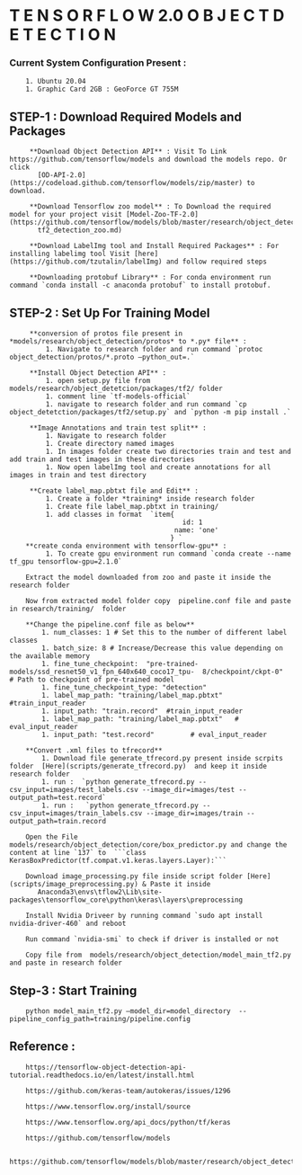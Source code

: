 
#                                                                  T E N S O R F L O W    2.0    O B J E C T   D E T E C T I O N 

### Current System Configuration Present :
        1. Ubuntu 20.04 
        1. Graphic Card 2GB : GeoForce GT 755M
        
## STEP-1 :  Download Required Models and Packages

         **Download Object Detection API** : Visit To Link https://github.com/tensorflow/models and download the models repo. Or click 
           [OD-API-2.0](https://codeload.github.com/tensorflow/models/zip/master) to download. 
           
         **Download Tensorflow zoo model** : To Download the required model for your project visit [Model-Zoo-TF-2.0](https://github.com/tensorflow/models/blob/master/research/object_detection/g3doc/
           tf2_detection_zoo.md)    
           
         **Download LabelImg tool and Install Required Packages** : For installing labelimg tool Visit [here](https://github.com/tzutalin/labelImg) and follow required steps 
        
         **Downloading protobuf Library** : For conda environment run command `conda install -c anaconda protobuf` to install protobuf.
        
## STEP-2 : Set Up For Training Model
        
         **conversion of protos file present in  *models/research/object_detection/protos* to *.py* file** : 
             1. Navigate to research folder and run command `protoc object_detection/protos/*.proto –python_out=.` 
              
         **Install Object Detection API** :
             1. open setup.py file from models/research/object_detetcion/packages/tf2/ folder 
             1. comment line `tf-models-official` 
             1. navigate to research folder and run command `cp object_detetction/packages/tf2/setup.py` and `python -m pip install .`
             
         **Image Annotations and train test split** : 
             1. Navigate to research folder 
             1. Create directory named images
             1. In images folder create two directories train and test and add train and test images in these directories 
             1. Now open labelImg tool and create annotations for all images in train and test directory
             
         **Create label_map.pbtxt file and Edit** : 
             1. Create a folder *training* inside research folder
             1. Create file label_map.pbtxt in training/
             1. add classes in format  `item{
                                               id: 1
                                             name: 'one'
                                            } `     
        **create conda environment with tensorflow-gpu** : 
             1. To create gpu environment run command `conda create --name tf_gpu tensorflow-gpu=2.1.0`
        
        Extract the model downloaded from zoo and paste it inside the research folder
        
        Now from extracted model folder copy  pipeline.conf file and paste in research/training/  folder 
        
        **Change the pipeline.conf file as below**
            1. num_classes: 1 # Set this to the number of different label classes
            1. batch_size: 8 # Increase/Decrease this value depending on the available memory 
            1. fine_tune_checkpoint:  "pre-trained-models/ssd_resnet50_v1_fpn_640x640_coco17_tpu-  8/checkpoint/ckpt-0"  # Path to checkpoint of pre-trained model
            1. fine_tune_checkpoint_type: "detection" 
            1. label_map_path: "training/label_map.pbtxt"    #train_input_reader
            1. input_path: "train.record"  #train_input_reader
            1. label_map_path: "training/label_map.pbtxt"   # eval_input_reader
            1. input_path: "test.record"         # eval_input_reader
        
        **Convert .xml files to tfrecord**
            1. Download file generate_tfrecord.py present inside scrpits folder  [Here](scripts/generate_tfrecord.py)  and keep it inside research folder
            1. run :  `python generate_tfrecord.py --csv_input=images/test_labels.csv --image_dir=images/test --output_path=test.record`
            1. run :   `python generate_tfrecord.py --csv_input=images/train_labels.csv --image_dir=images/train --output_path=train.record
       
        Open the File models/research/object_detection/core/box_predictor.py and change the content at line `137` to  ```class KerasBoxPredictor(tf.compat.v1.keras.layers.Layer):```
        
        Download image_processing.py file inside script folder [Here](scripts/image_preprocessing.py) & Paste it inside 
           Anaconda3\envs\tflow2\Lib\site-packages\tensorflow_core\python\keras\layers\preprocessing
           
        Install Nvidia Driveer by running command `sudo apt install nvidia-driver-460` and reboot 
        
        Run command `nvidia-smi` to check if driver is installed or not  
        
        Copy file from  models/research/object_detection/model_main_tf2.py and paste in research folder 
        
## Step-3 : Start Training 
        python model_main_tf2.py –model_dir=model_directory  --pipeline_config_path=training/pipeline.config
        
## Reference :
        https://tensorflow-object-detection-api-tutorial.readthedocs.io/en/latest/install.html
        
        https://github.com/keras-team/autokeras/issues/1296
        
        https://www.tensorflow.org/install/source
        
        https://www.tensorflow.org/api_docs/python/tf/keras
        
        https://github.com/tensorflow/models
        
        https://github.com/tensorflow/models/blob/master/research/object_detection/g3doc/tf2_detection_zoo.md        
              
        
        

        
        
